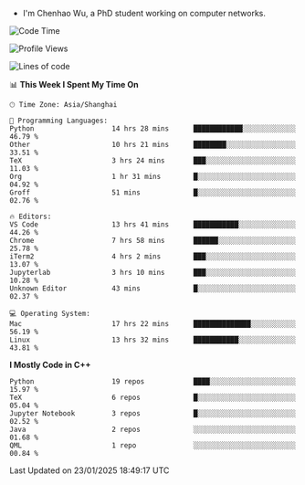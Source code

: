 - I'm Chenhao Wu, a PhD student working on computer networks.

<!--START_SECTION:waka-->
![Code Time](http://img.shields.io/badge/Code%20Time-365%20hrs%201%20min-blue)

![Profile Views](http://img.shields.io/badge/Profile%20Views-1-blue)

![Lines of code](https://img.shields.io/badge/From%20Hello%20World%20I%27ve%20Written-12.4%20million%20lines%20of%20code-blue)

📊 **This Week I Spent My Time On** 

```text
🕑︎ Time Zone: Asia/Shanghai

💬 Programming Languages: 
Python                   14 hrs 28 mins      ████████████░░░░░░░░░░░░░   46.79 % 
Other                    10 hrs 21 mins      ████████░░░░░░░░░░░░░░░░░   33.51 % 
TeX                      3 hrs 24 mins       ███░░░░░░░░░░░░░░░░░░░░░░   11.03 % 
Org                      1 hr 31 mins        █░░░░░░░░░░░░░░░░░░░░░░░░   04.92 % 
Groff                    51 mins             █░░░░░░░░░░░░░░░░░░░░░░░░   02.76 % 

🔥 Editors: 
VS Code                  13 hrs 41 mins      ███████████░░░░░░░░░░░░░░   44.26 % 
Chrome                   7 hrs 58 mins       ██████░░░░░░░░░░░░░░░░░░░   25.78 % 
iTerm2                   4 hrs 2 mins        ███░░░░░░░░░░░░░░░░░░░░░░   13.07 % 
Jupyterlab               3 hrs 10 mins       ███░░░░░░░░░░░░░░░░░░░░░░   10.28 % 
Unknown Editor           43 mins             █░░░░░░░░░░░░░░░░░░░░░░░░   02.37 % 

💻 Operating System: 
Mac                      17 hrs 22 mins      ██████████████░░░░░░░░░░░   56.19 % 
Linux                    13 hrs 32 mins      ███████████░░░░░░░░░░░░░░   43.81 % 
```

**I Mostly Code in C++** 

```text
Python                   19 repos            ████░░░░░░░░░░░░░░░░░░░░░   15.97 % 
TeX                      6 repos             █░░░░░░░░░░░░░░░░░░░░░░░░   05.04 % 
Jupyter Notebook         3 repos             █░░░░░░░░░░░░░░░░░░░░░░░░   02.52 % 
Java                     2 repos             ░░░░░░░░░░░░░░░░░░░░░░░░░   01.68 % 
QML                      1 repo              ░░░░░░░░░░░░░░░░░░░░░░░░░   00.84 % 
```




 Last Updated on 23/01/2025 18:49:17 UTC
<!--END_SECTION:waka-->
